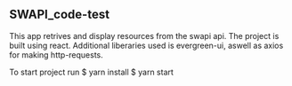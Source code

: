 ## SWAPI_code-test

This app retrives and display resources from the swapi api. The project is built using react. Additional liberaries used is evergreen-ui, aswell as axios for making http-requests.

To start project run 
$ yarn install
$ yarn start

